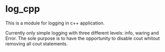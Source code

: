 # log_cpp
This is a module for logging in c++ application.

Currently only simple logging with three different levels: info, waring and Error.
The sole purpose is to have the opportunity to disable cout whitout removing all cout statements.  

